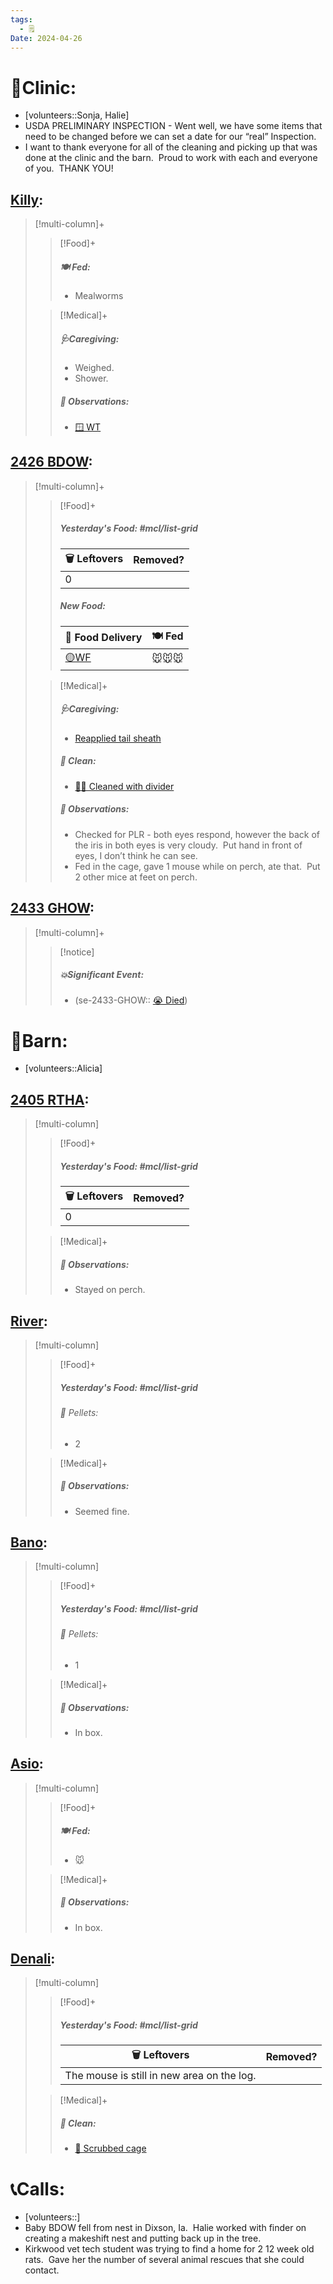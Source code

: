 ```yaml
---
tags:
  - 🗒️
Date: 2024-04-26
---
```


# 🏥Clinic:
- [volunteers::Sonja, Halie]
- USDA PRELIMINARY INSPECTION - Went well, we have some items that need to be changed before we can set a date for our “real” Inspection.
- I want to thank everyone for all of the cleaning and picking up that was done at the clinic and the barn.  Proud to work with each and everyone of you.  THANK YOU!

## [Killy](../RARE%20Birds/Ed%20Birds/Killy.md):
> [!multi-column]+
>
>> [!Food]+
>> ##### 🍽️ Fed:
>> - Mealworms
>
>> [!Medical]+
>> ##### 🩺Caregiving:
>> - Weighed.
>> - Shower.
>>
>> ##### 🔭 Observations:
>> - [🪟 WT](../Admin/Codes/Window%20time.md)

## [2426 BDOW](../RARE%20Birds/2426%20BDOW.md):
> [!multi-column]+
>
>> [!Food]+
>> ##### Yesterday's Food: #mcl/list-grid
>> |🗑️ Leftovers| Removed?
>> |---|---|
>>|0|
>>
>> ##### New Food:
>> |🚚 Food Delivery| 🍽️ Fed|
>> |---|---|
>>|[🟡WF](../Admin/Codes/Whole%20food.md)|🐭🐭🐭
>
>> [!Medical]+
>> ##### 🩺Caregiving:
>> - [Reapplied tail sheath](../Admin/Codes/Reapplied%20tail%20sheath.md)
>>
>>##### 🫧 Clean:
>> - [🧼➗ Cleaned with divider](../Admin/Codes/Cleaned%20with%20divider.md)
>>
>> ##### 🔭 Observations:
>> - Checked for PLR - both eyes respond, however the back of the iris in both eyes is very cloudy.  Put hand in front of eyes, I don’t think he can see. 
>> - Fed in the cage, gave 1 mouse while on perch, ate that.  Put 2 other mice at feet on perch.  

## [2433 GHOW](../RARE%20Birds/2433%20GHOW.md):
> [!multi-column]+
>
>> [!notice]
>> ##### 💥Significant Event:
>> - (se-2433-GHOW:: [😭 Died](../Admin/Codes/Died.md))

# 🏡Barn:
- [volunteers::Alicia]

## [2405 RTHA](../RARE%20Birds/2405%20RTHA.md):
> [!multi-column]
>
>> [!Food]+
>> ##### Yesterday's Food: #mcl/list-grid
>> |🗑️ Leftovers| Removed?
>> |---|---|
>>|0|
>
>> [!Medical]+
>> ##### 🔭 Observations:
>> - Stayed on perch.

## [River](../RARE%20Birds/Ed%20Birds/River.md):
> [!multi-column]
>
>> [!Food]+
>> ##### Yesterday's Food: #mcl/list-grid
>>###### 💩 Pellets:
>>- 2
>
>> [!Medical]+
>> ##### 🔭 Observations:
>> - Seemed fine.

## [Bano](../RARE%20Birds/Ed%20Birds/Bano.md):
> [!multi-column]
>
>> [!Food]+
>> ##### Yesterday's Food: #mcl/list-grid
>>###### 💩 Pellets:
>>- 1
>
>> [!Medical]+
>> ##### 🔭 Observations:
>> - In box.

## [Asio](../RARE%20Birds/Ed%20Birds/Asio.md):
> [!multi-column]
>
>> [!Food]+
>> ##### 🍽️ Fed:
>> - 🐭
>
>> [!Medical]+
>> ##### 🔭 Observations:
>> - In box.

## [Denali](../RARE%20Birds/Ed%20Birds/Denali.md):
> [!multi-column]
>
>> [!Food]+
>> ##### Yesterday's Food: #mcl/list-grid
>> |🗑️ Leftovers| Removed?
>> |---|---|
>>|The mouse is still in new area on the log.|
>
>> [!Medical]+
>>##### 🫧 Clean:
>>- [🧽 Scrubbed cage](../Admin/Codes/Scrubbed%20cage.md)

# 📞Calls:
- [volunteers::]
- Baby BDOW fell from nest in Dixson, Ia.  Halie worked with finder on creating a makeshift nest and putting back up in the tree.
- Kirkwood vet tech student was trying to find a home for 2 12 week old rats.  Gave her the number of several animal rescues that she could contact.
